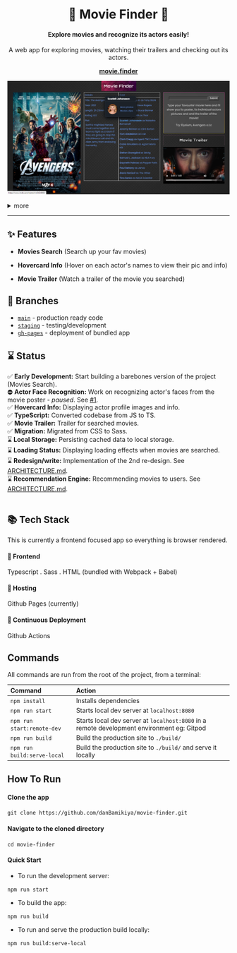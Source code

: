 <h1 id="header" align="center"> 🎥 Movie Finder 🦾</h1>

<h4 align="center">Explore movies and recognize its actors easily!</h4>

<p align="center">A web app for exploring movies, watching their trailers and checking out its actors.</p>

**<p align="center">[movie.finder](https://danbamikiya.github.io/movie-finder/)</a></p>**

<p align="center"><img width="auto" alt="movie-finder-preview" src="./assets/movie-finder-preview-1.png" /></p>

<details>
<summary>more</summary>
<br />
<p align="center"><img width="auto" alt="movie-finder-preview" src="./assets/movie-finder-preview-2.png" /></p>
</details>

---

## ✨ Features

- **Movies Search** (Search up your fav movies)

- **Hovercard Info** (Hover on each actor's names to view their pic and info)

- **Movie Trailer** (Watch a trailer of the movie you searched)

## 🌴 Branches

- [`main`](https://github.com/danBamikiya/movie-finder/tree/main) - production ready code
- [`staging`](https://github.com/danBamikiya/movie-finder/tree/staging) - testing/development
- [`gh-pages`](https://github.com/danBamikiya/movie-finder/tree/gh-pages) - deployment of bundled app

## ⌛ Status

✅ **Early Development:** Start building a barebones version of the project (Movies Search). <br />
⛔︎ **Actor Face Recognition:** Work on recognizing actor's faces from the movie poster - _paused_. See [#1](https://github.com/danBamikiya/movie-finder/issues/1). <br />
✅ **Hovercard Info:** Displaying actor profile images and info. <br />
✅ **TypeScript:** Converted codebase from JS to TS. <br />
✅ **Movie Trailer:** Trailer for searched movies. <br />
✅ **Migration:** Migrated from CSS to Sass. <br />
⌛️ **Local Storage:** Persisting cached data to local storage. <br />
⌛️ **Loading Status:** Displaying loading effects when movies are searched. <br />
⌛️ **Redesign/write:** Implementation of the 2nd re-design. See [ARCHITECTURE.md](https://github.com/danBamikiya/movie-finder/blob/main/ARCHITECTURE.md). <br />
⌛️ **Recommendation Engine:** Recommending movies to users. See [ARCHITECTURE.md](https://github.com/danBamikiya/movie-finder/blob/main/ARCHITECTURE.md). <br /><br />

## 📚 Tech Stack

This is currently a frontend focused app so everything is browser rendered.

#### 🎨 Frontend

Typescript . Sass . HTML (bundled with Webpack + Babel)

#### 💫 Hosting

Github Pages (currently)

#### 🚀 Continuous Deployment

Github Actions

## Commands

All commands are run from the root of the project, from a terminal:

| Command                     | Action                                                                                     |
| :-------------------------- | :----------------------------------------------------------------------------------------- |
| `npm install`               | Installs dependencies                                                                      |
| `npm run start`             | Starts local dev server at `localhost:8080`                                                |
| `npm run start:remote-dev`  | Starts local dev server at `localhost:8080` in a remote development environment eg: Gitpod |
| `npm run build`             | Build the production site to `./build/`                                                    |
| `npm run build:serve-local` | Build the production site to `./build/` and serve it locally                               |

## How To Run

#### Clone the app

```
git clone https://github.com/danBamikiya/movie-finder.git
```

#### Navigate to the cloned directory

```
cd movie-finder
```

#### Quick Start

- To run the development server:

```
npm run start
```

- To build the app:

```
npm run build
```

- To run and serve the production build locally:

```
npm run build:serve-local
```
